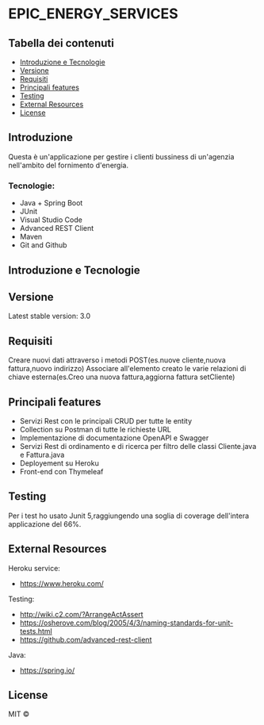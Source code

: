 # EPIC_ENERGY_SERVICES

## Tabella dei contenuti

- [Introduzione e Tecnologie](#Introduzione-e-Tecnologie)
- [Versione](#Versione)
- [Requisiti](#Requisiti)
- [Principali features](#Principali-features)
- [Testing](#Testing)
- [External Resources](#External-resources)
- [License](#License)

## Introduzione
Questa è un'applicazione per gestire i clienti bussiness di un'agenzia nell'ambito del fornimento d'energia. 

### Tecnologie: 
- Java + Spring Boot
- JUnit
- Visual Studio Code
- Advanced REST Client
- Maven
- Git and Github

## Introduzione e Tecnologie

## Versione
Latest stable version: 3.0  

## Requisiti
Creare nuovi dati attraverso i metodi POST(es.nuove cliente,nuova fattura,nuovo indirizzo)
Associare all'elemento creato le varie relazioni di chiave esterna(es.Creo una nuova fattura,aggiorna fattura setCliente)


## Principali features

- Servizi Rest con le principali CRUD per tutte le entity
- Collection su Postman di tutte le richieste URL
- Implementazione di documentazione OpenAPI e Swagger
- Servizi Rest di ordinamento e di ricerca per filtro delle classi Cliente.java e Fattura.java
- Deployement su Heroku
- Front-end con Thymeleaf

## Testing

Per i test ho usato Junit 5,raggiungendo una soglia di coverage dell'intera applicazione del 66%.



## External Resources

Heroku service:  
- https://www.heroku.com/

Testing: 
- http://wiki.c2.com/?ArrangeActAssert 
- https://osherove.com/blog/2005/4/3/naming-standards-for-unit-tests.html
- https://github.com/advanced-rest-client

Java:  
- https://spring.io/

## License
MIT ©
